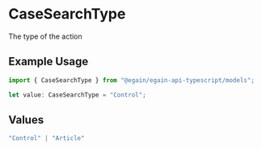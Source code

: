 # CaseSearchType

The type of the action

## Example Usage

```typescript
import { CaseSearchType } from "@egain/egain-api-typescript/models";

let value: CaseSearchType = "Control";
```

## Values

```typescript
"Control" | "Article"
```